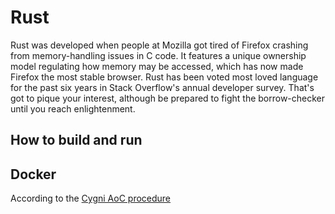 # Rust
Rust was developed when people at Mozilla got tired of Firefox crashing from memory-handling issues in C code. It features a unique ownership model regulating how memory may be accessed, which has now made Firefox the most stable browser. Rust has been voted most loved language for the past six years in Stack Overflow's annual developer survey. That's got to pique your interest, although be prepared to fight the borrow-checker until you reach enlightenment.

## How to build and run

## Docker
According to the [Cygni AoC procedure](https://github.com/cygni/aoc_example)
